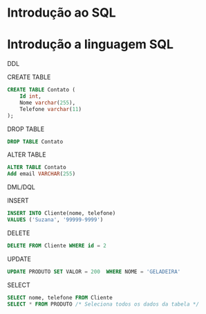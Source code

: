 # Introdução ao SQL

# Introdução a linguagem SQL

DDL

CREATE TABLE

```sql
CREATE TABLE Contato (
    Id int,
    Nome varchar(255),
    Telefone varchar(11)
);
```

DROP TABLE

```sql
DROP TABLE Contato
```

ALTER TABLE

```sql
ALTER TABLE Contato
Add email VARCHAR(255)
```

DML/DQL

INSERT

```sql
INSERT INTO Cliente(nome, telefone)
VALUES ('Suzana', '99999-9999')
```

DELETE

```sql
DELETE FROM Cliente WHERE id = 2
```

UPDATE

```sql
UPDATE PRODUTO SET VALOR = 200  WHERE NOME = 'GELADEIRA'
```

SELECT

```sql
SELECT nome, telefone FROM Cliente 
SELECT * FROM PRODUTO /* Seleciona todos os dados da tabela */
```